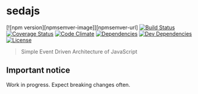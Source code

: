 # sedajs

[![npm version][npmsemver-image]][npmsemver-url]
[![Build Status][ci-image]][ci-url]
[![Coverage Status][cv-image]][cv-url]
[![Code Climate][cq-image]][cq-url]
[![Dependencies][deps-image]][deps-url]
[![Dev Dependencies][dev-deps-image]][dev-deps-url]
[![License][license-image]][license-url]

> Simple Event Driven Architecture of JavaScript

## Important notice

Work in progress. Expect breaking changes often.

[ci-image]: https://travis-ci.org/fcanela/lifenastic-users.svg?branch=master
[ci-url]: https://travis-ci.org/fcanela/lifenastic-users
[cv-image]: https://coveralls.io/repos/github/fcanela/lifenastic-users/badge.svg?branch=master
[cv-url]: https://coveralls.io/github/fcanela/lifenastic-users?branch=master
[cq-image]: https://codeclimate.com/github/fcanela/lifenastic-users/badges/gpa.svg
[cq-url]: https://codeclimate.com/github/fcanela/lifenastic-users
[deps-image]: https://david-dm.org/sedajs/sedajs.svg
[deps-url]: https://david-dm.org/sedajs/sedajs
[dev-deps-image]: https://david-dm.org/sedajs/sedajs/dev-status.svg
[dev-deps-url]: https://david-dm.org/sedajs/sedajs#info=devDependencies
[license-image]: https://img.shields.io/badge/license-MIT-blue.svg
[license-url]: LICENSE
